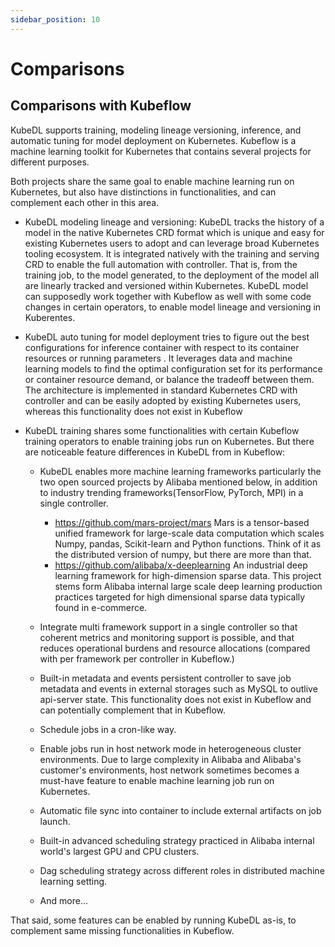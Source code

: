 ```yaml
---
sidebar_position: 10
---
```


# Comparisons

## Comparisons with Kubeflow

KubeDL supports training, modeling lineage versioning, inference, and automatic tuning for model deployment on Kubernetes.
Kubeflow is a machine learning toolkit for Kubernetes that contains several projects for different purposes.

Both projects share the same goal to enable machine learning run on Kubernetes, but also have distinctions in functionalities,
and can complement each other in this area.

- KubeDL modeling lineage and versioning: KubeDL tracks the history of a model in the native Kubernetes CRD format which
is unique and easy for existing Kubernetes users to adopt and can leverage broad Kubernetes tooling ecosystem.
It is integrated natively with the training and serving CRD to enable the full automation with controller.
That is, from the training job, to the model generated, to the deployment of the model all are linearly tracked and versioned
within Kubernetes. KubeDL model can supposedly work together with Kubeflow as well with some code changes in certain operators,
to enable model lineage and versioning in Kuberentes.

- KubeDL auto tuning for model deployment tries to figure out the best configurations for inference container with respect to
its container resources or running parameters . It leverages data and machine learning models to find the optimal
configuration set for its performance or container resource demand, or balance the tradeoff between them. The
architecture is implemented in standard Kubernetes CRD with controller and can be easily adopted by existing Kubernetes users, whereas this functionality does not exist in Kubeflow

- KubeDL training shares some functionalities with certain Kubeflow training operators to enable training jobs run on Kubernetes.
But there are noticeable feature differences in KubeDL from in Kubeflow:
  - KubeDL enables more machine learning frameworks particularly the two open sourced projects by Alibaba mentioned below,
  in addition to industry trending frameworks(TensorFlow, PyTorch, MPI) in a single controller.
    - https://github.com/mars-project/mars  Mars is a tensor-based unified framework for large-scale data computation
     which scales Numpy, pandas, Scikit-learn and Python functions. Think of it as the distributed version of numpy, but there are more than that.
    - https://github.com/alibaba/x-deeplearning An industrial deep learning framework for high-dimension sparse data.
     This project stems form Alibaba internal large scale deep learning production practices targeted for high dimensional sparse data typically found in e-commerce.
    
  - Integrate multi framework support in a single controller so that coherent metrics and monitoring support is possible,
    and that reduces operational burdens and resource allocations (compared with per framework per controller in Kubeflow.)
  - Built-in metadata and events persistent controller to save job metadata and events in external storages
    such as MySQL to outlive api-server state. This functionality does not exist in Kubeflow and can potentially complement that in Kubeflow.
  - Schedule jobs in a cron-like way.
  - Enable jobs run in host network mode in heterogeneous cluster environments. Due to large complexity in Alibaba and Alibaba's customer's environments,
   host network sometimes becomes a must-have feature to enable machine learning job run on Kubernetes.
  - Automatic file sync into container to include external artifacts on job launch.
  - Built-in advanced scheduling strategy practiced in Alibaba internal world's largest GPU and CPU clusters.
  - Dag scheduling strategy across different roles in distributed machine learning setting.
  - And more...

That said, some features can be enabled by running KubeDL as-is, to complement same missing functionalities in Kubeflow.
